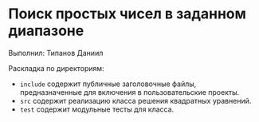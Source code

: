 #  Поиск простых чисел в заданном диапазоне

Выполнил: Типанов Даниил

Раскладка по директориям:
- `include` содержит публичные заголовочные файлы, предназначенные для включения в пользовательские проекты.
- `src` содержит реализацию класса решения квадратных уравнений.
- `test` содержит модульные тесты для класса.
